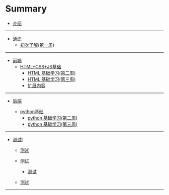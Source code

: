 # Summary

- [介绍](README.md)

---

- [通识](all.md)
  - [初次了解(第一周)](all/first-enter.md)


---

- [前端](front-end.md)
  - [HTML+CSS+JS基础](frontend/html-base.md)
    - [HTML 基础学习(第二周)](frontend/html01.md)
    - [HTML 基础学习(第三周)](frontend/html02.md)
    - [扩展内容](frontend/html-ext.md)
    

---

- [后端](back-end.md)

  - [python基础](backend/python-base.md)
    - [python 基础学习(第二周)](backend/py01.md)
    - [python 基础学习(第三周)](backend/py02.md)

---

- [测试l]()
    - [测试]()

    - [测试]()
        - [测试]()
    - [测试]()
--- 

